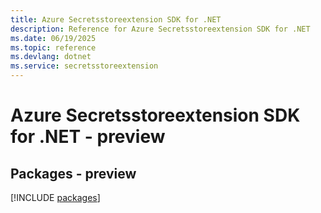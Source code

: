 ```yaml
---
title: Azure Secretsstoreextension SDK for .NET
description: Reference for Azure Secretsstoreextension SDK for .NET
ms.date: 06/19/2025
ms.topic: reference
ms.devlang: dotnet
ms.service: secretsstoreextension
---
```

# Azure Secretsstoreextension SDK for .NET - preview
## Packages - preview
[!INCLUDE [packages](secretsstoreextension-index.md)]